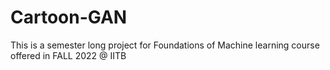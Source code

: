 # Cartoon-GAN
This is a semester long project for Foundations of Machine learning course offered in FALL 2022 @ IITB
